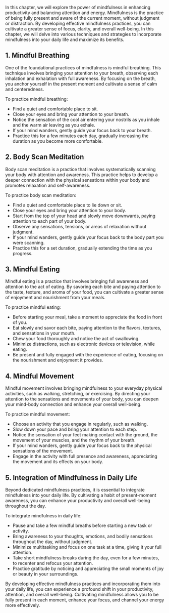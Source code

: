 
In this chapter, we will explore the power of mindfulness in enhancing productivity and balancing attention and energy. Mindfulness is the practice of being fully present and aware of the current moment, without judgment or distraction. By developing effective mindfulness practices, you can cultivate a greater sense of focus, clarity, and overall well-being. In this chapter, we will delve into various techniques and strategies to incorporate mindfulness into your daily life and maximize its benefits.

## 1\. Mindful Breathing

One of the foundational practices of mindfulness is mindful breathing. This technique involves bringing your attention to your breath, observing each inhalation and exhalation with full awareness. By focusing on the breath, you anchor yourself in the present moment and cultivate a sense of calm and centeredness.

To practice mindful breathing:

- Find a quiet and comfortable place to sit.
- Close your eyes and bring your attention to your breath.
- Notice the sensation of the cool air entering your nostrils as you inhale and the warm air leaving as you exhale.
- If your mind wanders, gently guide your focus back to your breath.
- Practice this for a few minutes each day, gradually increasing the duration as you become more comfortable.

## 2\. Body Scan Meditation

Body scan meditation is a practice that involves systematically scanning your body with attention and awareness. This practice helps to develop a deeper connection with the physical sensations within your body and promotes relaxation and self-awareness.

To practice body scan meditation:

- Find a quiet and comfortable place to lie down or sit.
- Close your eyes and bring your attention to your body.
- Start from the top of your head and slowly move downwards, paying attention to each part of your body.
- Observe any sensations, tensions, or areas of relaxation without judgment.
- If your mind wanders, gently guide your focus back to the body part you were scanning.
- Practice this for a set duration, gradually extending the time as you progress.

## 3\. Mindful Eating

Mindful eating is a practice that involves bringing full awareness and attention to the act of eating. By savoring each bite and paying attention to the taste, texture, and aroma of your food, you can cultivate a greater sense of enjoyment and nourishment from your meals.

To practice mindful eating:

- Before starting your meal, take a moment to appreciate the food in front of you.
- Eat slowly and savor each bite, paying attention to the flavors, textures, and sensations in your mouth.
- Chew your food thoroughly and notice the act of swallowing.
- Minimize distractions, such as electronic devices or television, while eating.
- Be present and fully engaged with the experience of eating, focusing on the nourishment and enjoyment it provides.

## 4\. Mindful Movement

Mindful movement involves bringing mindfulness to your everyday physical activities, such as walking, stretching, or exercising. By directing your attention to the sensations and movements of your body, you can deepen your mind-body connection and enhance your overall well-being.

To practice mindful movement:

- Choose an activity that you engage in regularly, such as walking.
- Slow down your pace and bring your attention to each step.
- Notice the sensation of your feet making contact with the ground, the movement of your muscles, and the rhythm of your breath.
- If your mind wanders, gently guide your focus back to the physical sensations of the movement.
- Engage in the activity with full presence and awareness, appreciating the movement and its effects on your body.

## 5\. Integration of Mindfulness in Daily Life

Beyond dedicated mindfulness practices, it is essential to integrate mindfulness into your daily life. By cultivating a habit of present-moment awareness, you can enhance your productivity and overall well-being throughout the day.

To integrate mindfulness in daily life:

- Pause and take a few mindful breaths before starting a new task or activity.
- Bring awareness to your thoughts, emotions, and bodily sensations throughout the day, without judgment.
- Minimize multitasking and focus on one task at a time, giving it your full attention.
- Take short mindfulness breaks during the day, even for a few minutes, to recenter and refocus your attention.
- Practice gratitude by noticing and appreciating the small moments of joy or beauty in your surroundings.

By developing effective mindfulness practices and incorporating them into your daily life, you can experience a profound shift in your productivity, attention, and overall well-being. Cultivating mindfulness allows you to be fully present in each moment, enhance your focus, and channel your energy more effectively.
